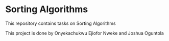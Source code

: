 # Sorting Algorithms
This repository contains tasks on Sorting Algorithms

This project is done by Onyekachukwu Ejiofor Nweke and Joshua Oguntola
